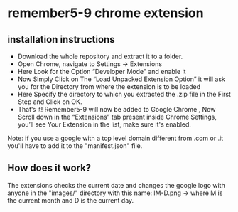 # remember5-9 chrome extension

## installation instructions
* Download the whole repository and extract it to a folder.
* Open Chrome, navigate to Settings -> Extensions
* Here Look for the Option “Developer Mode" and enable it
* Now Simply Click on The “Load Unpacked Extension Option” it will ask you for the Directory from where the extension is to be loaded
* Here Specify the directory to which you extracted the .zip file in the First Step and Click on OK.
* That’s it! Remember5-9 will now be added to Google Chrome , Now Scroll down in the “Extensions” tab present inside Chrome Settings, you’ll see Your Extension in the list, make sure it's enabled.

Note: if you use a google with a top level domain different from .com or .it you'll have to add it to the "manifest.json" file.

## How does it work?
The extensions checks the current date and changes the google logo with anyone in the "images/" directory with this name:
lM-D.png -> where M is the current month and D is the current day.
 
